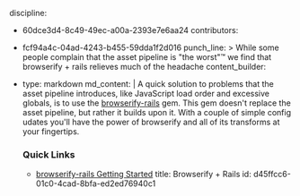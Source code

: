 discipline:
  - 60dce3d4-8c49-49ec-a00a-2393e7e6aa24
contributors:
  - fcf94a4c-04ad-4243-b455-59dda1f2d016
punch_line: >
  While some people complain that the asset pipeline is "the worst"™ we find that browserify + rails
  relieves much of the headache
content_builder:
  - 
    type: markdown
    md_content: |
      A quick solution to problems that the asset pipeline introduces, like JavaScript load order and excessive globals, is to use the [browserify-rails](https://github.com/browserify-rails/browserify-rails) gem. This gem doesn't replace the asset pipeline, but rather it builds upon it. With a couple of simple config udates you'll have the power of browserify and all of its transforms at your fingertips.
      
      ### Quick Links
      
      * [browserify-rails Getting Started](https://github.com/browserify-rails/browserify-rails#getting-started)
title: Browserify + Rails
id: d45ffcc6-01c0-4cad-8bfa-ed2ed76940c1
